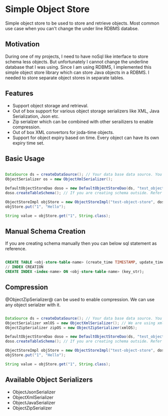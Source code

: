 Simple Object Store
===================

Simple object store to be used to store and retrieve objects. Most common use case when you can't change the under line
RDBMS databse.

Motivation
----------

During one of my projects, I need to have noSql like interface to store schema less objects. But unfortunately I cannot
change the underline database that I was using. Since I am using RDBMS, I implemented this simple object store library
which can store Java objects in a RDBMS. I needed to store separate object stores in separate tables.

Features
--------

 * Support object storage and retrieval.
 * Out of box support for various object storage serializers like XML, Java Serialization, Json etc.
 * Zip serialzer which can be combined with other serailizers to enable compression.
 * Out of box XML convertors for joda-time objects.
 * Support for object expiry based on time. Every object can have its own expiry time set.

Basic Usage
-----------

```java

DataSource ds = createDataSource(); // Your data base data source. You can create it as you pls
ObjectSerializer os = new ObjectXmlSerializer();

DefaultObjectStoreDao doso = new DefaultObjectStoreDao(ds, "test_object_store");
doso.createTableSchema(); // If you are creating schema outside. Refer to schema creating.

ObjectStoreImpl objStore = new ObjectStoreImpl("test-object-store", doso, os);
objStore.put("1", "Hello");

String value = objStore.get("1", String.class);

```

Manual Schema Creation
----------------------

If you are creating schema manually then you can below sql statement as reference.

```sql

CREATE TABLE <obj-store-table-name> (create_time TIMESTAMP, update_time TIMESTAMP, expire_time TIMESTAMP, key_str VARCHAR(200), value_obj BLOB);
// INDEX CREATION
CREATE INDEX <index-name> ON <obj-store-table-name> (key_str);

```

Compression
-----------

@ObjectZipSerializer@ can be used to enable compression. We can use any object serialzer with it.

```java

DataSource ds = createDataSource(); // Your data base data source. You can create it as you pls
ObjectSerializer xmlOS = new ObjectXmlSerializer(); // We are using xml serialzer but you can use any.
ObjectZipSerializer zipOS = new ObjectZipSerializer(xmlOS);

DefaultObjectStoreDao doso = new DefaultObjectStoreDao(ds, "test_object_store");
doso.createTableSchema(); // If you are creating schema outside. Refer to schema creating.

ObjectStoreImpl objStore = new ObjectStoreImpl("test-object-store", doso, zipOS);
objStore.put("1", "Hello");

String value = objStore.get("1", String.class);

```

Available Object Serializers
----------------------------

* ObjectJsonSerializer
* ObjectXmlSerializer
* ObjectJavaSerializer
* ObjectZipSerializer
